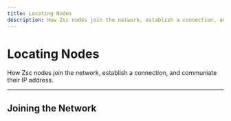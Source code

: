 ```yaml
---
title: Locating Nodes
description: How Zsc nodes join the network, establish a connection, and communiate their IP address.
---
```


# Locating Nodes

How Zsc nodes join the network, establish a connection, and communiate their IP address.

___

## Joining the Network

